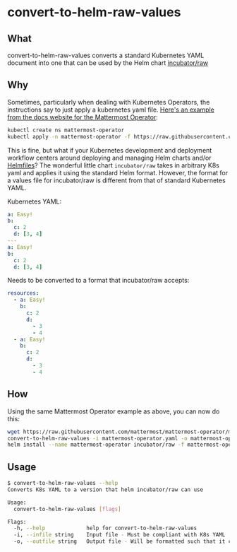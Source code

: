 # convert-to-helm-raw-values

## What

convert-to-helm-raw-values converts a standard Kubernetes YAML document into one that can be used by the Helm chart [incubator/raw](https://github.com/helm/charts/tree/master/incubator/raw)

## Why

Sometimes, particularly when dealing with Kubernetes Operators, the instructions say to just apply a kubernetes yaml file. [Here's an example from the docs website for the Mattermost Operator](https://docs.mattermost.com/install/install-kubernetes.html):

```sh
kubectl create ns mattermost-operator
kubectl apply -n mattermost-operator -f https://raw.githubusercontent.com/mattermost/mattermost-operator/master/docs/mattermost-operator/mattermost-operator.yaml
```

This is fine, but what if your Kubernetes development and deployment workflow centers around deploying and managing Helm charts and/or [Helmfiles](https://github.com/roboll/helmfile)? The wonderful little chart `incubator/raw` takes in arbitrary K8s yaml and applies it using the standard Helm format. However, the format for a values file for incubator/raw is different from that of standard Kubernetes YAML.

Kubernetes YAML:

```yaml
a: Easy!
b:
  c: 2
  d: [3, 4]
---
a: Easy!
b:
  c: 2
  d: [3, 4]
```

Needs to be converted to a format that incubator/raw accepts:

```yaml
resources:
  - a: Easy!
    b:
      c: 2
      d:
        - 3
        - 4
  - a: Easy!
    b:
      c: 2
      d:
        - 3
        - 4
```

## How

Using the same Mattermost Operator example as above, you can now do this:

```sh
wget https://raw.githubusercontent.com/mattermost/mattermost-operator/master/docs/mattermost-operator/mattermost-operator.yaml
convert-to-helm-raw-values -i mattermost-operator.yaml -o mattermost-operator-values.yaml
helm install --name mattermost-operator incubator/raw -f mattermost-operator-values.yaml
```

## Usage

```sh
$ convert-to-helm-raw-values --help
Converts K8s YAML to a version that helm incubator/raw can use

Usage:
  convert-to-helm-raw-values [flags]

Flags:
  -h, --help             help for convert-to-helm-raw-values
  -i, --infile string    Input file - Must be compliant with K8s YAML
  -o, --outfile string   Output file - Will be formatted such that it can be used as values.yaml for helm chart incubator/raw. Will always overwrite if the file already exists.

```
